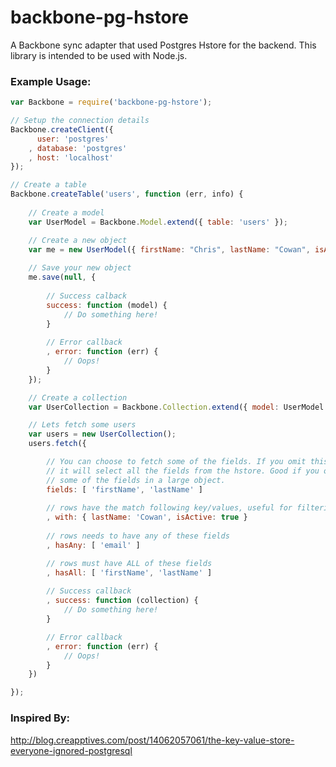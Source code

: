 backbone-pg-hstore
==================

A Backbone sync adapter that used Postgres Hstore for the backend. This library is intended to be used with Node.js.

### Example Usage:

```javascript
var Backbone = require('backbone-pg-hstore');

// Setup the connection details
Backbone.createClient({
      user: 'postgres'
    , database: 'postgres'
    , host: 'localhost'
});

// Create a table
Backbone.createTable('users', function (err, info) {
    
    // Create a model
    var UserModel = Backbone.Model.extend({ table: 'users' });

    // Create a new object
    var me = new UserModel({ firstName: "Chris", lastName: "Cowan", isActive: true });
    
    // Save your new object
    me.save(null, {
          
        // Success calback
        success: function (model) {
            // Do something here!
        }
        
        // Error callback
        , error: function (err) {
            // Oops!
        }
    });

    // Create a collection
    var UserCollection = Backbone.Collection.extend({ model: UserModel });

    // Lets fetch some users
    var users = new UserCollection();
    users.fetch({

        // You can choose to fetch some of the fields. If you omit this option
        // it will select all the fields from the hstore. Good if you only need
        // some of the fields in a large object. 
        fields: [ 'firstName', 'lastName' ]
        
        // rows have the match following key/values, useful for filtering
        , with: { lastName: 'Cowan', isActive: true }
        
        // rows needs to have any of these fields
        , hasAny: [ 'email' ]

        // rows must have ALL of these fields
        , hasAll: [ 'firstName', 'lastName' ]
        
        // Success callback
        , success: function (collection) {
            // Do something here!
        }

        // Error callback
        , error: function (err) {
            // Oops!
        }
    })

});
```

### Inspired By:

http://blog.creapptives.com/post/14062057061/the-key-value-store-everyone-ignored-postgresql

